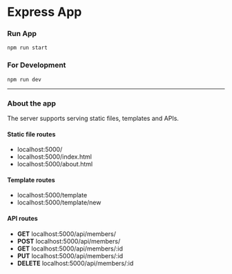 # Express App

### Run App
`npm run start`

### For Development
`npm run dev`

---

### About the app

The server supports serving static files, templates and APIs.

#### Static file routes
- localhost:5000/
- localhost:5000/index.html
- localhost:5000/about.html

#### Template routes
- localhost:5000/template
- localhost:5000/template/new

#### API routes
- **GET** localhost:5000/api/members/
- **POST** localhost:5000/api/members/
- **GET** localhost:5000/api/members/:id
- **PUT** localhost:5000/api/members/:id
- **DELETE** localhost:5000/api/members/:id

